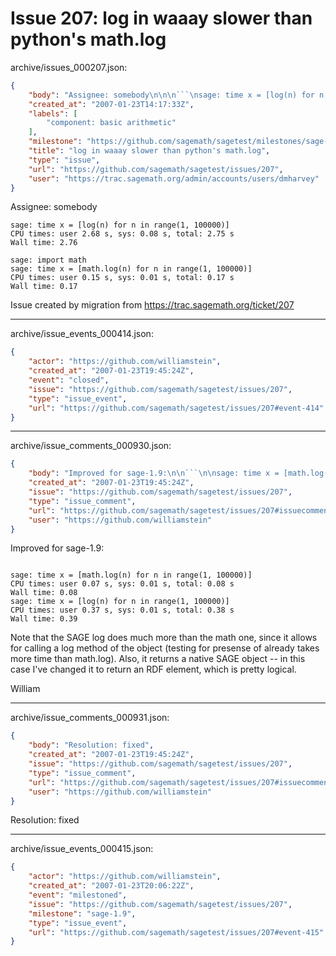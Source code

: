 # Issue 207: log in waaay slower than python's math.log

archive/issues_000207.json:
```json
{
    "body": "Assignee: somebody\n\n\n```\nsage: time x = [log(n) for n in range(1, 100000)]\nCPU times: user 2.68 s, sys: 0.08 s, total: 2.75 s\nWall time: 2.76\n\nsage: import math\nsage: time x = [math.log(n) for n in range(1, 100000)]\nCPU times: user 0.15 s, sys: 0.01 s, total: 0.17 s\nWall time: 0.17\n```\n\n\n\nIssue created by migration from https://trac.sagemath.org/ticket/207\n\n",
    "created_at": "2007-01-23T14:17:33Z",
    "labels": [
        "component: basic arithmetic"
    ],
    "milestone": "https://github.com/sagemath/sagetest/milestones/sage-1.9",
    "title": "log in waaay slower than python's math.log",
    "type": "issue",
    "url": "https://github.com/sagemath/sagetest/issues/207",
    "user": "https://trac.sagemath.org/admin/accounts/users/dmharvey"
}
```
Assignee: somebody


```
sage: time x = [log(n) for n in range(1, 100000)]
CPU times: user 2.68 s, sys: 0.08 s, total: 2.75 s
Wall time: 2.76

sage: import math
sage: time x = [math.log(n) for n in range(1, 100000)]
CPU times: user 0.15 s, sys: 0.01 s, total: 0.17 s
Wall time: 0.17
```



Issue created by migration from https://trac.sagemath.org/ticket/207





---

archive/issue_events_000414.json:
```json
{
    "actor": "https://github.com/williamstein",
    "created_at": "2007-01-23T19:45:24Z",
    "event": "closed",
    "issue": "https://github.com/sagemath/sagetest/issues/207",
    "type": "issue_event",
    "url": "https://github.com/sagemath/sagetest/issues/207#event-414"
}
```



---

archive/issue_comments_000930.json:
```json
{
    "body": "Improved for sage-1.9:\n\n```\n\nsage: time x = [math.log(n) for n in range(1, 100000)]\nCPU times: user 0.07 s, sys: 0.01 s, total: 0.08 s\nWall time: 0.08\nsage: time x = [log(n) for n in range(1, 100000)]\nCPU times: user 0.37 s, sys: 0.01 s, total: 0.38 s\nWall time: 0.39\n```\n\n\nNote that the SAGE log does much more than the math one, since\nit allows for calling a log method of the object (testing for\npresense of already takes more time than math.log).  Also, it \nreturns a native SAGE object -- in this case I've changed it to\nreturn an RDF element, which is pretty logical. \n\nWilliam",
    "created_at": "2007-01-23T19:45:24Z",
    "issue": "https://github.com/sagemath/sagetest/issues/207",
    "type": "issue_comment",
    "url": "https://github.com/sagemath/sagetest/issues/207#issuecomment-930",
    "user": "https://github.com/williamstein"
}
```

Improved for sage-1.9:

```

sage: time x = [math.log(n) for n in range(1, 100000)]
CPU times: user 0.07 s, sys: 0.01 s, total: 0.08 s
Wall time: 0.08
sage: time x = [log(n) for n in range(1, 100000)]
CPU times: user 0.37 s, sys: 0.01 s, total: 0.38 s
Wall time: 0.39
```


Note that the SAGE log does much more than the math one, since
it allows for calling a log method of the object (testing for
presense of already takes more time than math.log).  Also, it 
returns a native SAGE object -- in this case I've changed it to
return an RDF element, which is pretty logical. 

William



---

archive/issue_comments_000931.json:
```json
{
    "body": "Resolution: fixed",
    "created_at": "2007-01-23T19:45:24Z",
    "issue": "https://github.com/sagemath/sagetest/issues/207",
    "type": "issue_comment",
    "url": "https://github.com/sagemath/sagetest/issues/207#issuecomment-931",
    "user": "https://github.com/williamstein"
}
```

Resolution: fixed



---

archive/issue_events_000415.json:
```json
{
    "actor": "https://github.com/williamstein",
    "created_at": "2007-01-23T20:06:22Z",
    "event": "milestoned",
    "issue": "https://github.com/sagemath/sagetest/issues/207",
    "milestone": "sage-1.9",
    "type": "issue_event",
    "url": "https://github.com/sagemath/sagetest/issues/207#event-415"
}
```

